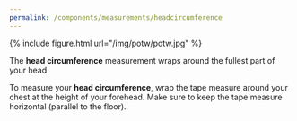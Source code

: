 ```yaml
---
permalink: /components/measurements/headcircumference
---
```

{% include figure.html url="/img/potw/potw.jpg" %}

The **head circumference** measurement wraps around the fullest part of your head.

To measure your **head circumference**, wrap the tape measure around your chest at the height of your forehead. 
Make sure to keep the tape measure horizontal (parallel to the floor).

